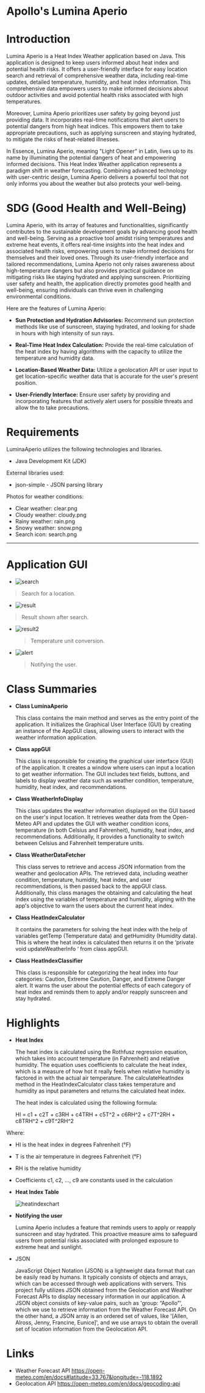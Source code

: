 # Apollo's Lumina Aperio
# Introduction
<p>Lumina Aperio is a Heat Index Weather application based on Java. This application is designed to keep users informed about heat index and potential health risks. It offers a user-friendly interface for easy location search and retrieval of comprehensive weather data, including real-time updates, detailed temperature, humidity, and heat index information. This comprehensive data empowers users to make informed decisions about outdoor activities and avoid potential health risks associated with high temperatures.

 Moreover, Lumina Aperio prioritizes user safety by going beyond just providing data. It incorporates real-time notifications that alert users to potential dangers from high heat indices. This empowers them to take appropriate precautions, such as applying sunscreen and staying hydrated, to mitigate the risks of heat-related illnesses. 

 In Essence, Lumina Aperio, meaning "Light Opener" in Latin, lives up to its name by illuminating the potential dangers of heat and empowering informed decisions. This Heat Index Weather application represents a paradigm shift in weather forecasting. Combining advanced technology with user-centric design, Lumina Aperio delivers a powerful tool that not only informs you about the weather but also protects your well-being.
</p>

# SDG (Good Health and Well-Being)
<p> Lumina Aperio, with its array of features and functionalities, significantly contributes to the sustainable development goals by advancing good health and well-being. Serving as a proactive tool amidst rising temperatures and extreme heat events, it offers real-time insights into the heat index and associated health risks, empowering users to make informed decisions for themselves and their loved ones. Through its user-friendly interface and tailored recommendations, Lumina Aperio not only raises awareness about high-temperature dangers but also provides practical guidance on mitigating risks like staying hydrated and applying sunscreen. Prioritizing user safety and health, the application directly promotes good health and well-being, ensuring individuals can thrive even in challenging environmental conditions. </p>

Here are the features of Lumina Aperio:

- **Sun Protection and Hydration Advisories:** Recommend sun protection methods like use of sunscreen, staying hydrated, and looking for shade in hours with high intensity of sun rays.

- **Real-Time Heat Index Calculation:** Provide the real-time calculation of the heat index by having algorithms with the capacity to utilize the temperature and humidity data.

- **Location-Based Weather Data:** Utilize a geolocation API or user input to get location-specific weather data that is accurate for the user's present position.

- **User-Friendly Interface:** Ensure user safety by providing and incorporating features that actively alert users for possible threats and allow the to take precautions.

# Requirements
<p>LuminaAperio utilizes the following technologies and libraries.<p>

- Java Development Kit (JDK)

External libraries used:
- json-simple - JSON parsing library

Photos for weather conditions:
- Clear weather: clear.png
- Cloudy weather: cloudy.png
- Rainy weather: rain.png
- Snowy weather: snow.png
- Search icon: search.png
-------
# Application GUI
- ![search](https://github.com/Allen-Pesigan/Apollo/assets/167183934/9656bcc7-e3db-44f5-a70b-980eb90f775a)
> Search for a location.

- ![result](https://github.com/Allen-Pesigan/Apollo/assets/167183934/d6bb4afa-6d18-4c92-8fb3-6c7e677d9eb2)
 > Result shown after search.

- ![result2](https://github.com/Allen-Pesigan/Apollo/assets/167183934/ec95a103-a9fa-4ab7-9829-65efcf7b5622)
  > Temperature unit conversion.

- ![alert](https://github.com/Allen-Pesigan/Apollo/assets/167183934/ccedd176-9109-4589-b3ab-288800292e3d)
  > Notifying the user.


# Class Summaries
- **Class LuminaAperio**
  <p>This class contains the main method and serves as the entry point of the application. It initializes the Graphical User Interface (GUI) by creating an instance of the AppGUI class, allowing users to interact with the weather information application.</p>
- **Class appGUI**
  <p>This class is responsible for creating the graphical user interface (GUI) of the application. It creates a window where users can input a location to get weather information. The GUI includes text fields, buttons, and labels to display weather data such as weather condition, temperature, humidity, heat index, and recommendations.</p>
- **Class WeatherInfoDisplay**
  <p>This class updates the weather information displayed on the GUI based on the user's input location. It retrieves weather data from the Open-Meteo API and updates the GUI with weather condition icons, temperature (in both Celsius and Fahrenheit), humidity, heat index, and recommendations. Additionally, it provides a functionality to switch between Celsius and Fahrenheit temperature units.</p>
- **Class WeatherDataFetcher**
  <p>This class serves to retrieve and access JSON information from the weather and geolocation APIs. The retrieved data, including weather condition, temperature, humidity, heat index, and user recommendations, is then passed back to the appGUI class. Additionally, this class manages the obtaining and calculating the heat index using the variables of temperature and humidity, aligning with the app's objective to warn the users about the current heat index.</p>
- **Class HeatIndexCalculator**
  <p>It contains the parameters for solving the heat index with the help of variables getTemp (Temperature data) and getHumidity (Humidity data). This is where the heat index is calculated then returns it on the ‘private void updateWeatherInfo ‘ from class appGUI.</p>
- **Class HeatIndexClassifier**
  <p>This class is responsible for categorizing the heat index into four categories: Caution, Extreme Caution, Danger, and Extreme Danger alert. It warns the user about the potential effects of each category of heat index and reminds them to apply and/or reapply sunscreen and stay hydrated.</p>

# Highlights
- **Heat Index**
  <p>The heat index is calculated using the Rothfusz regression equation, which takes into account temperature (in Fahrenheit) and relative humidity. The equation uses coefficients to calculate the heat index, which is a measure of how hot it really feels when relative humidity is factored in with the actual air temperature. The calculateHeatIndex method in the HeatIndexCalculator class takes temperature and humidity as input parameters and returns the calculated heat index.<p>

   <p>The heat index is calculated using the following formula:<p>

   <p>HI = c1 + c2T + c3RH + c4TRH + c5T^2 + c6RH^2 + c7T^2RH + c8TRH^2 + c9T^2RH^2<p>

Where:

  - <p>HI is the heat index in degrees Fahrenheit (°F)
  - <p>T is the air temperature in degrees Fahrenheit (°F)
  - <p>RH is the relative humidity
  - <p>Coefficients c1, c2, ..., c9 are constants used in the calculation

- **Heat Index Table**<p>
  ![heatindexchart](https://github.com/Allen-Pesigan/Apollo/assets/168507604/a9a33018-4ff3-45b4-8dd7-ba314fc52461)

- **Notifying the user**
  <p>Lumina Aperio includes a feature that reminds users to apply or reapply sunscreen and stay hydrated. This proactive measure aims to safeguard users from potential risks associated with prolonged exposure to extreme heat and sunlight.</p>

- JSON
  <p>JavaScript Object Notation (JSON) is a lightweight data format that can be easily read by humans. It typically consists of objects and arrays, which can be accessed through web applications with servers. This project fully utilizes JSON obtained from the Geolocation and Weather Forecast APIs to display necessary information in our application. A JSON object consists of key-value pairs, such as 'group: “Apollo”', which we use to retrieve information from the Weather Forecast API. On the other hand, a JSON array is an ordered set of values, like '[Allen, Alross, Jenny, Francine, Eunice]', and we use arrays to obtain the overall set of location information from the Geolocation API.</p>

# Links
- Weather Forecast API
  https://open-meteo.com/en/docs#latitude=33.767&longitude=-118.1892
- Geolocation API
  https://open-meteo.com/en/docs/geocoding-api

